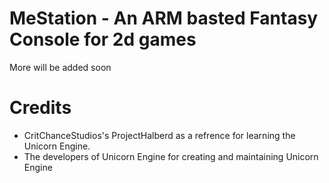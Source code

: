 #   MeStation - An ARM basted Fantasy Console for 2d games

More will be added soon

#   Credits

-   CritChanceStudios's ProjectHalberd as a refrence for learning the Unicorn Engine.
-   The developers of Unicorn Engine for creating and maintaining Unicorn Engine
